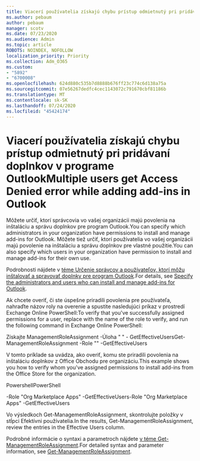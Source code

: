 ```yaml
---
title: Viacerí používatelia získajú chybu prístup odmietnutý pri pridávaní doplnkov v programe Outlook
ms.author: pebaum
author: pebaum
manager: scotv
ms.date: 07/23/2020
ms.audience: Admin
ms.topic: article
ROBOTS: NOINDEX, NOFOLLOW
localization_priority: Priority
ms.collection: Adm_O365
ms.custom:
- "5892"
- "6700008"
ms.openlocfilehash: 624d880c535b7d8888b676ff23c774c6d138a75a
ms.sourcegitcommit: 07e56267dedfc4cec1143072c791670cbf81186b
ms.translationtype: MT
ms.contentlocale: sk-SK
ms.lasthandoff: 07/24/2020
ms.locfileid: "45424174"
---
```

# <a name="multiple-users-get-access-denied-error-while-adding-add-ins-in-outlook"></a><span data-ttu-id="7019d-102">Viacerí používatelia získajú chybu prístup odmietnutý pri pridávaní doplnkov v programe Outlook</span><span class="sxs-lookup"><span data-stu-id="7019d-102">Multiple users get Access Denied error while adding add-ins in Outlook</span></span>

<span data-ttu-id="7019d-103">Môžete určiť, ktorí správcovia vo vašej organizácii majú povolenia na inštaláciu a správu doplnkov pre program Outlook.</span><span class="sxs-lookup"><span data-stu-id="7019d-103">You can specify which administrators in your organization have permissions to install and manage add-ins for Outlook.</span></span> <span data-ttu-id="7019d-104">Môžete tiež určiť, ktorí používatelia vo vašej organizácii majú povolenie na inštaláciu a správu doplnkov pre vlastné použitie.</span><span class="sxs-lookup"><span data-stu-id="7019d-104">You can also specify which users in your organization have permission to install and manage add-ins for their own use.</span></span>

<span data-ttu-id="7019d-105">Podrobnosti nájdete v [téme Určenie správcov a používateľov, ktorí môžu inštalovať a spravovať doplnky pre program Outlook](https://docs.microsoft.com/exchange/clients-and-mobile-in-exchange-online/add-ins-for-outlook/specify-who-can-install-and-manage-add-ins).</span><span class="sxs-lookup"><span data-stu-id="7019d-105">For details, see [Specify the administrators and users who can install and manage add-ins for Outlook](https://docs.microsoft.com/exchange/clients-and-mobile-in-exchange-online/add-ins-for-outlook/specify-who-can-install-and-manage-add-ins).</span></span>

<span data-ttu-id="7019d-106">Ak chcete overiť, či ste úspešne priradili povolenia pre používateľa, nahraďte názov roly na overenie a spustite nasledujúci príkaz v <Role Name> prostredí Exchange Online PowerShell:</span><span class="sxs-lookup"><span data-stu-id="7019d-106">To verify that you've successfully assigned permissions for a user, replace <Role Name> with the name of the role to verify, and run the following command in Exchange Online PowerShell:</span></span>

<span data-ttu-id="7019d-107">Získajte ManagementRoleAssignment -Úloha " <Role Name> " - GetEffectiveUsers</span><span class="sxs-lookup"><span data-stu-id="7019d-107">Get-ManagementRoleAssignment -Role "<Role Name>" -GetEffectiveUsers</span></span>

<span data-ttu-id="7019d-108">V tomto príklade sa uvádza, ako overiť, komu ste priradili povolenia na inštaláciu doplnkov z Office Obchodu pre organizáciu.</span><span class="sxs-lookup"><span data-stu-id="7019d-108">This example shows you how to verify whom you've assigned permissions to install add-ins from the Office Store for the organization.</span></span>

<span data-ttu-id="7019d-109">Powershell</span><span class="sxs-lookup"><span data-stu-id="7019d-109">PowerShell</span></span>

<span data-ttu-id="7019d-110">-Role "Org Marketplace Apps" -GetEffectiveUsers</span><span class="sxs-lookup"><span data-stu-id="7019d-110">-Role "Org Marketplace Apps" -GetEffectiveUsers</span></span>

<span data-ttu-id="7019d-111">Vo výsledkoch Get-ManagementRoleAssignment, skontrolujte položky v stĺpci Efektívni používatelia.</span><span class="sxs-lookup"><span data-stu-id="7019d-111">In the results, Get-ManagementRoleAssignment, review the entries in the Effective Users column.</span></span>

<span data-ttu-id="7019d-112">Podrobné informácie o syntaxi a parametroch nájdete [v téme Get-ManagementRoleAssignment](https://docs.microsoft.com/powershell/module/exchange/get-managementroleassignment).</span><span class="sxs-lookup"><span data-stu-id="7019d-112">For detailed syntax and parameter information, see [Get-ManagementRoleAssignment](https://docs.microsoft.com/powershell/module/exchange/get-managementroleassignment).</span></span>
 